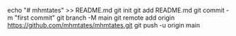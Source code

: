 echo "# mhmtates" >> README.md
git init
git add README.md
git commit -m "first commit"
git branch -M main
git remote add origin https://github.com/mhmtates/mhmtates.git
git push -u origin main
